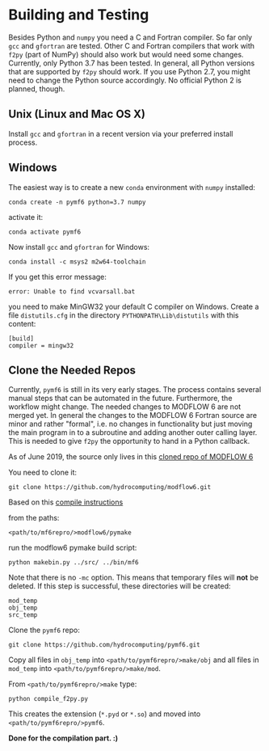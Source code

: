 # Building and Testing

Besides Python and `numpy` you need a C and Fortran compiler.
So far only `gcc` and `gfortran` are tested.
Other C and Fortran compilers that work with `f2py` (part of NumPy) should also work
but would need some changes.
Currently, only Python 3.7 has been tested.
In general, all Python versions that are supported by `f2py` should work.
If you use Python 2.7, you might need to change the Python source accordingly.
No official Python 2 is planned, though.


## Unix (Linux and Mac OS X)

Install `gcc` and `gfortran` in a recent version via your preferred install
process.

## Windows

The easiest way is to create a new `conda` environment with `numpy` installed:

    conda create -n pymf6 python=3.7 numpy

activate it:

    conda activate pymf6

Now install `gcc` and `gfortran` for Windows:

    conda install -c msys2 m2w64-toolchain


If you get this error message:

    error: Unable to find vcvarsall.bat

you need to make MinGW32 your default C compiler on Windows.
Create a file `distutils.cfg` in  the directory `PYTHONPATH\Lib\distutils`
with this content:

    [build]
    compiler = mingw32

## Clone the Needed Repos

Currently, `pymf6` is still in its very early stages.
The process contains several manual steps that can be automated in the
future.
Furthermore, the workflow might change.
The needed changes to MODFLOW 6 are not merged yet.
In general the changes to the MODFLOW 6 Fortran source are minor and
rather "formal", i.e. no changes in functionality but just moving the
main program in to a subroutine and adding another outer calling layer.
This is needed to give `f2py` the opportunity to hand in a Python callback.

As of June 2019, the source only lives in this
[cloned repo of MODFLOW 6](https://github.com/hydrocomputing/modflow6)

You need to clone it:

    git clone https://github.com/hydrocomputing/modflow6.git

Based on this
[compile instructions](https://github.com/hydrocomputing/modflow6/blob/develop/DEVELOPER.md)

from the paths:

    <path/to/mf6repro/>modflow6/pymake

run the modflow6 pymake build script:

    python makebin.py ../src/ ../bin/mf6

Note that there is no `-mc` option.
This means that temporary files will **not** be deleted.
If this step is successful, these directories will be created:

    mod_temp
    obj_temp
    src_temp

Clone the `pymf6` repo:

    git clone https://github.com/hydrocomputing/pymf6.git

Copy all files in `obj_temp` into `<path/to/pymf6repro/>make/obj` and
all files in `mod_temp` into `<path/to/pymf6repro/>make/mod`.

From `<path/to/pymf6repro/>make` type:

    python compile_f2py.py

This creates the extension (`*.pyd` or `*.so`) and moved into
`<path/to/pymf6repro/>pymf6`.

**Done for the compilation part. :)**
